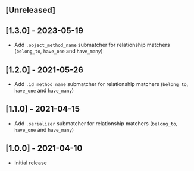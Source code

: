 ## [Unreleased]

## [1.3.0] - 2023-05-19

- Add `.object_method_name` submatcher for relationship matchers (`belong_to`, `have_one` and `have_many`)

## [1.2.0] - 2021-05-26

- Add `.id_method_name` submatcher for relationship matchers (`belong_to`, `have_one` and `have_many`)

## [1.1.0] - 2021-04-15

- Add `.serializer` submatcher for relationship matchers (`belong_to`, `have_one` and `have_many`)

## [1.0.0] - 2021-04-10

- Initial release
